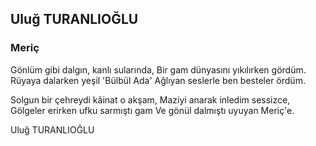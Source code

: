 ## Uluğ TURANLIOĞLU

### Meriç

Gönlüm gibi dalgın, kanlı sularında,
Bir gam dünyasını yıkılırken gördüm.
Rüyaya dalarken yeşil 'Bülbül Ada'
Ağlıyan seslerle ben besteler ördüm.

Solgun bir çehreydi kâinat o akşam,
Maziyi anarak inledim sessizce,
Gölgeler erirken ufku sarmıştı gam
Ve gönül dalmıştı uyuyan Meriç'e.

Uluğ TURANLIOĞLU